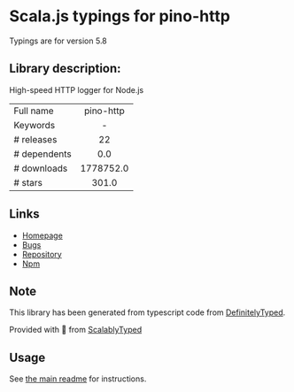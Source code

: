 
# Scala.js typings for pino-http

Typings are for version 5.8

## Library description:
High-speed HTTP logger for Node.js

|                    |                 |
| ------------------ | :-------------: |
| Full name          | pino-http |
| Keywords           | - |
| # releases         | 22 |
| # dependents       | 0.0 |
| # downloads        | 1778752.0 |
| # stars            | 301.0 |

## Links
- [Homepage](https://github.com/pinojs/pino-http#readme)
- [Bugs](https://github.com/pinojs/pino-http/issues)
- [Repository](https://github.com/pinojs/pino-http)
- [Npm](https://www.npmjs.com/package/pino-http)
    


## Note
This library has been generated from typescript code from [DefinitelyTyped](https://definitelytyped.org).

Provided with :purple_heart: from [ScalablyTyped](https://github.com/oyvindberg/ScalablyTyped)

## Usage
See [the main readme](../../readme.md) for instructions.


